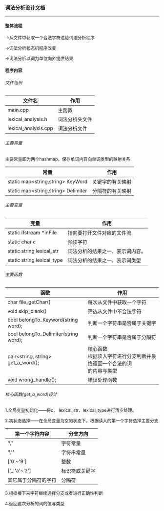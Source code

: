 ### 词法分析设计文档

------

#### 整体流程

->从文件中获取一个合法字符递给词法分析程序

->词法分析状态机程序改变

->词法分析以词为单位向外提供结果

#### 程序内容

###### 文件组织	

| 文件名               | 作用           |
| -------------------- | -------------- |
| main.cpp             | 主函数         |
| lexical_analysis.h   | 词法分析头文件 |
| lexical_analysis.cpp | 词法分析文件   |



###### 主要常量

主要常量即为两个hashmap，保存单词内容向单词类型的映射关系

| 常量                                | 作用             |
| ----------------------------------- | ---------------- |
| static map<string,string> KeyWord   | 关键字的有关映射 |
| static map<string,string> Delimiter | 分隔符的有关映射 |



###### 主要变量

| 变量                       | 作用                             |
| -------------------------- | -------------------------------- |
| static ifstream *inFile    | 指向要打开文件对应的文件流       |
| static char c              | 预读字符                         |
| static string lexical_str  | 词法分析的结果之一，表示词内容。 |
| static string lexical_type | 词法分析的结果之一，表示词类型   |

###### 主要函数

| 函数                                  | 作用                                                         |
| ------------------------------------- | ------------------------------------------------------------ |
| char file_getChar()                   | 每次从文件中获取一个字符                                     |
| void skip_blank()                     | 筛选从文件中不合法字符                                       |
| bool belongTo_Keyword(string word);   | 判断一个字符串是否属于关键字                                 |
| bool belongTo_Delimiter(string word); | 判断一个字符串是否属于分隔符                                 |
| pair<string, string> get_a_word();    | 核心函数<br />根据读入字符进行分支判断并最终返回一个合法的词<br />的内容与类型 |
| void wrong_handle();                  | 错误处理函数                                                 |

###### 核心函数(get_a_word)设计

1.全局变量初始化——将c、 lexical_str、lexical_type进行清空处理。

2.初状态选择——在全局变量为空的状态下，根据读入的第一个字符选择主要分支

| 第一个字符内容       | 分支方向       |
| -------------------- | -------------- |
| '\\''                | 字符常量       |
| '\\"'                | 字符串常量     |
| ['0'~'9']            | 整数           |
| ['_''a'~'z']         | 标识符或关键字 |
| 其它属于分隔符的字符 | 分隔符         |

3.根据接下来字符继续选择分支或者进行正确性判断

4.返回这次分析的词的值与类型

